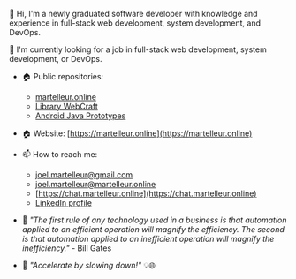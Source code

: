 👋 Hi, I'm a newly graduated software developer with knowledge and experience in full-stack web development, system development, and DevOps.
  
🌱 I'm currently looking for a job in full-stack web development, system development, or DevOps. 

- &#127968; Public repositories:
  - [martelleur.online](https://gitlab.com/martelleur-public/martelleur.online)
  - [Library WebCraft](https://gitlab.com/martelleur-public/martelleur.online/-/blob/main/lib/webcraft/doc/todo/project-webcraft-library.md#project-webcraft-library)
  - [Android Java Prototypes](https://gitlab.com/martelleur-public/android-java)

- &#127968; Website: [https://martelleur.online](https://martelleur.online)

- 📫 How to reach me:
  - joel.martelleur@gmail.com
  - joel.martelleur@martelleur.online
  - [https://chat.martelleur.online](https://chat.martelleur.online)
  - [LinkedIn profile](https://www.linkedin.com/in/joel-martelleur-1946b9245/?trk=opento_sprofile_details)

- &#128221; _"The first rule of any technology used in a business is that automation applied to an efficient operation will magnify the efficiency. The second is that automation applied to an inefficient operation will magnify the inefficiency."_ - Bill Gates

- &#128221; _"Accelerate by slowing down!"_ 💡🌐

<!---
Martelleur/Martelleur is a ✨ special ✨ repository because its `README.md` (this file) appears on your GitHub profile.
You can click the Preview link to take a look at your changes.
--->
